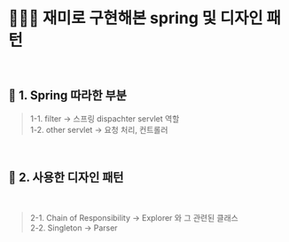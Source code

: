 <h1>🤹🏻‍♂️ 재미로 구현해본 spring 및 디자인 패턴</h1>
<br>

<h2>📌 1. Spring 따라한 부분</h2>

> 1-1. filter -> 스프링 dispachter servlet 역할 <br>
> 1-2. other servlet -> 요청 처리, 컨트롤러

<br>

<h2>📌 2. 사용한 디자인 패턴</h2>
<br> 

> 2-1. Chain of Responsibility -> Explorer 와 그 관련된 클래스 <br>
> 2-2. Singleton -> Parser
<br>


